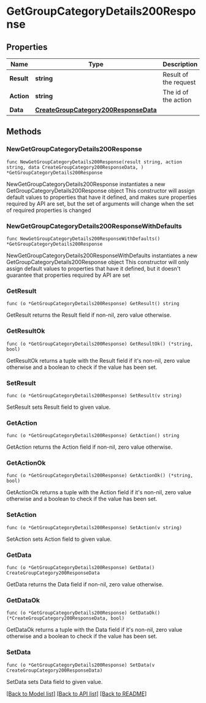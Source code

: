# GetGroupCategoryDetails200Response

## Properties

Name | Type | Description | Notes
------------ | ------------- | ------------- | -------------
**Result** | **string** | Result of the request | 
**Action** | **string** | The id of the action | 
**Data** | [**CreateGroupCategory200ResponseData**](CreateGroupCategory200ResponseData.md) |  | 

## Methods

### NewGetGroupCategoryDetails200Response

`func NewGetGroupCategoryDetails200Response(result string, action string, data CreateGroupCategory200ResponseData, ) *GetGroupCategoryDetails200Response`

NewGetGroupCategoryDetails200Response instantiates a new GetGroupCategoryDetails200Response object
This constructor will assign default values to properties that have it defined,
and makes sure properties required by API are set, but the set of arguments
will change when the set of required properties is changed

### NewGetGroupCategoryDetails200ResponseWithDefaults

`func NewGetGroupCategoryDetails200ResponseWithDefaults() *GetGroupCategoryDetails200Response`

NewGetGroupCategoryDetails200ResponseWithDefaults instantiates a new GetGroupCategoryDetails200Response object
This constructor will only assign default values to properties that have it defined,
but it doesn't guarantee that properties required by API are set

### GetResult

`func (o *GetGroupCategoryDetails200Response) GetResult() string`

GetResult returns the Result field if non-nil, zero value otherwise.

### GetResultOk

`func (o *GetGroupCategoryDetails200Response) GetResultOk() (*string, bool)`

GetResultOk returns a tuple with the Result field if it's non-nil, zero value otherwise
and a boolean to check if the value has been set.

### SetResult

`func (o *GetGroupCategoryDetails200Response) SetResult(v string)`

SetResult sets Result field to given value.


### GetAction

`func (o *GetGroupCategoryDetails200Response) GetAction() string`

GetAction returns the Action field if non-nil, zero value otherwise.

### GetActionOk

`func (o *GetGroupCategoryDetails200Response) GetActionOk() (*string, bool)`

GetActionOk returns a tuple with the Action field if it's non-nil, zero value otherwise
and a boolean to check if the value has been set.

### SetAction

`func (o *GetGroupCategoryDetails200Response) SetAction(v string)`

SetAction sets Action field to given value.


### GetData

`func (o *GetGroupCategoryDetails200Response) GetData() CreateGroupCategory200ResponseData`

GetData returns the Data field if non-nil, zero value otherwise.

### GetDataOk

`func (o *GetGroupCategoryDetails200Response) GetDataOk() (*CreateGroupCategory200ResponseData, bool)`

GetDataOk returns a tuple with the Data field if it's non-nil, zero value otherwise
and a boolean to check if the value has been set.

### SetData

`func (o *GetGroupCategoryDetails200Response) SetData(v CreateGroupCategory200ResponseData)`

SetData sets Data field to given value.



[[Back to Model list]](../README.md#documentation-for-models) [[Back to API list]](../README.md#documentation-for-api-endpoints) [[Back to README]](../README.md)



